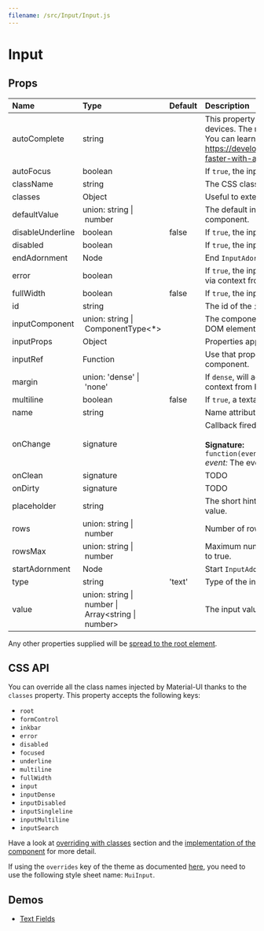 ```yaml
---
filename: /src/Input/Input.js
---
```


<!--- This documentation is automatically generated, do not try to edit it. -->

# Input



## Props

| Name | Type | Default | Description |
|:-----|:-----|:--------|:------------|
| autoComplete | string |  | This property helps users to fill forms faster, especially on mobile devices. The name can be confusing, it's more like an autofill. You can learn more about it in this article https://developers.google.com/web/updates/2015/06/checkout-faster-with-autofill |
| autoFocus | boolean |  | If `true`, the input will be focused during the first mount. |
| className | string |  | The CSS class name of the wrapper element. |
| classes | Object |  | Useful to extend the style applied to components. |
| defaultValue | union:&nbsp;string&nbsp;&#124;<br>&nbsp;number<br> |  | The default input value, useful when not controlling the component. |
| disableUnderline | boolean | false | If `true`, the input will not have an underline. |
| disabled | boolean |  | If `true`, the input will be disabled. |
| endAdornment | Node |  | End `InputAdornment` for this component. |
| error | boolean |  | If `true`, the input will indicate an error. This is normally obtained via context from FormControl. |
| fullWidth | boolean | false | If `true`, the input will take up the full width of its container. |
| id | string |  | The id of the `input` element. |
| inputComponent | union:&nbsp;string&nbsp;&#124;<br>&nbsp;ComponentType&lt;*><br> |  | The component used for the input node. Either a string to use a DOM element or a component. It's an `input` by default. |
| inputProps | Object |  | Properties applied to the `input` element. |
| inputRef | Function |  | Use that property to pass a ref callback to the native input component. |
| margin | union:&nbsp;'dense'&nbsp;&#124;<br>&nbsp;'none'<br> |  | If `dense`, will adjust vertical spacing. This is normally obtained via context from FormControl. |
| multiline | boolean | false | If `true`, a textarea element will be rendered. |
| name | string |  | Name attribute of the `input` element. |
| onChange | signature |  | Callback fired when the value is changed.<br><br>**Signature:**<br>`function(event: object) => void`<br>*event:* The event source of the callback |
| onClean | signature |  | TODO |
| onDirty | signature |  | TODO |
| placeholder | string |  | The short hint displayed in the input before the user enters a value. |
| rows | union:&nbsp;string&nbsp;&#124;<br>&nbsp;number<br> |  | Number of rows to display when multiline option is set to true. |
| rowsMax | union:&nbsp;string&nbsp;&#124;<br>&nbsp;number<br> |  | Maximum number of rows to display when multiline option is set to true. |
| startAdornment | Node |  | Start `InputAdornment` for this component. |
| type | string | 'text' | Type of the input element. It should be a valid HTML5 input type. |
| value | union:&nbsp;string&nbsp;&#124;<br>&nbsp;number&nbsp;&#124;<br>&nbsp;Array&lt;string&nbsp;&#124;<br>&nbsp;number><br> |  | The input value, required for a controlled component. |

Any other properties supplied will be [spread to the root element](/guides/api#spread).

## CSS API

You can override all the class names injected by Material-UI thanks to the `classes` property.
This property accepts the following keys:
- `root`
- `formControl`
- `inkbar`
- `error`
- `disabled`
- `focused`
- `underline`
- `multiline`
- `fullWidth`
- `input`
- `inputDense`
- `inputDisabled`
- `inputSingleline`
- `inputMultiline`
- `inputSearch`

Have a look at [overriding with classes](/customization/overrides#overriding-with-classes) section
and the [implementation of the component](https://github.com/mui-org/material-ui/tree/v1-beta/src/Input/Input.js)
for more detail.

If using the `overrides` key of the theme as documented
[here](/customization/themes#customizing-all-instances-of-a-component-type),
you need to use the following style sheet name: `MuiInput`.

## Demos

- [Text Fields](/demos/text-fields)

